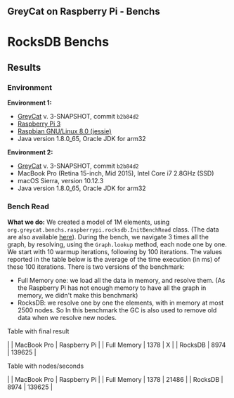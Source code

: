 GreyCat on Raspberry Pi - Benchs
--------------------------------

# RocksDB Benchs


## Results

### Environment

**Environment 1:**

- [GreyCat](https://github.com/datathings/greycat) v. 3-SNAPSHOT, commit `b2b84d2`
- [Raspberry Pi 3](https://www.raspberrypi.org/products/raspberry-pi-3-model-b/)
- [Raspbian GNU/Linux 8.0 (jessie)](https://www.raspberrypi.org/downloads/raspbian/)
- Java version 1.8.0_65, Oracle JDK for arm32

**Environment 2:**

- [GreyCat](https://github.com/datathings/greycat) v. 3-SNAPSHOT, commit `b2b84d2`
- MacBook Pro (Retina 15-inch, Mid 2015), Intel Core i7 2.8GHz (SSD)
- macOS Sierra, version 10.12.3
- Java version 1.8.0_65, Oracle JDK for arm32

### Bench Read

**What we do:** We created a model of 1M elements, using `org.greycat.benchs.raspberrypi.rocksdb.InitBenchRead` class. (The data are also available [here](https://drive.google.com/drive/folders/0B7xyWA_exiCBb3l6TTRWMTlqWkU?usp=sharing)). During the bench, we navigate 3 times all the graph, by resolving, using the `Graph.lookup` method, each node one by one. We start with 10 warmup iterations, following by 100 iterations. The values reported in the table below is the average of the time execution (in ms) of these 100 iterations. There is two versions of the benchmark:

- Full Memory one: we load all the data in memory, and resolve them. (As the Raspberry Pi has not enough memory to have all the graph in memory, we didn't make this benchmark)
- RocksDB: we resolve one by one the elements, with in memory at most 2500 nodes. So In this benchmark the GC is also used to remove old data when we resolve new nodes.  

Table with final result

| | MacBook Pro | Raspberry Pi |
| Full Memory | 1378 | X |
| RocksDB | 8974 | 139625 |

Table with nodes/seconds

| | MacBook Pro | Raspberry Pi |
| Full Memory | 1378 | 21486 |
| RocksDB | 8974 | 139625 |
